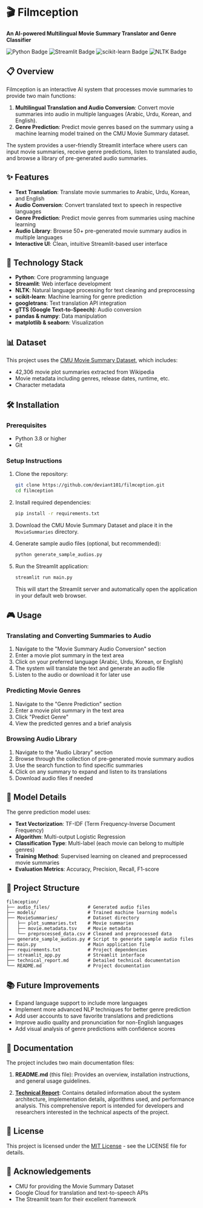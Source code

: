 # 🎬 Filmception

**An AI-powered Multilingual Movie Summary Translator and Genre Classifier**

![Python Badge](https://img.shields.io/badge/Python-3.8%2B-blue)
![Streamlit Badge](https://img.shields.io/badge/Streamlit-1.10.0%2B-FF4B4B)
![scikit-learn Badge](https://img.shields.io/badge/scikit--learn-1.0.0%2B-F7931E)
![NLTK Badge](https://img.shields.io/badge/NLTK-3.7%2B-green)

## 📋 Overview

Filmception is an interactive AI system that processes movie summaries to provide two main functions:

1. **Multilingual Translation and Audio Conversion**: Convert movie summaries into audio in multiple languages (Arabic, Urdu, Korean, and English).
2. **Genre Prediction**: Predict movie genres based on the summary using a machine learning model trained on the CMU Movie Summary dataset.

The system provides a user-friendly Streamlit interface where users can input movie summaries, receive genre predictions, listen to translated audio, and browse a library of pre-generated audio summaries.

## ✨ Features

- **Text Translation**: Translate movie summaries to Arabic, Urdu, Korean, and English
- **Audio Conversion**: Convert translated text to speech in respective languages
- **Genre Prediction**: Predict movie genres from summaries using machine learning
- **Audio Library**: Browse 50+ pre-generated movie summary audios in multiple languages
- **Interactive UI**: Clean, intuitive Streamlit-based user interface

## 🧰 Technology Stack

- **Python**: Core programming language
- **Streamlit**: Web interface development
- **NLTK**: Natural language processing for text cleaning and preprocessing
- **scikit-learn**: Machine learning for genre prediction
- **googletrans**: Text translation API integration
- **gTTS (Google Text-to-Speech)**: Audio conversion
- **pandas & numpy**: Data manipulation 
- **matplotlib & seaborn**: Visualization

## 📊 Dataset

This project uses the [CMU Movie Summary Dataset](https://www.kaggle.com/datasets/msafi04/movies-genre-dataset-cmu-movie-summary), which includes:

- 42,306 movie plot summaries extracted from Wikipedia
- Movie metadata including genres, release dates, runtime, etc.
- Character metadata

## 🛠️ Installation

### Prerequisites

- Python 3.8 or higher
- Git

### Setup Instructions

1. Clone the repository:
   ```bash
   git clone https://github.com/deviant101/filmception.git
   cd filmception
   ```

2. Install required dependencies:
   ```bash
   pip install -r requirements.txt
   ```

3. Download the CMU Movie Summary Dataset and place it in the `MovieSummaries` directory.

4. Generate sample audio files (optional, but recommended):
   ```bash
   python generate_sample_audios.py
   ```

5. Run the Streamlit application:
   ```bash
   streamlit run main.py
   ```
   This will start the Streamlit server and automatically open the application in your default web browser.

## 🎮 Usage

### Translating and Converting Summaries to Audio

1. Navigate to the "Movie Summary Audio Conversion" section
2. Enter a movie plot summary in the text area
3. Click on your preferred language (Arabic, Urdu, Korean, or English)
4. The system will translate the text and generate an audio file
5. Listen to the audio or download it for later use

### Predicting Movie Genres

1. Navigate to the "Genre Prediction" section
2. Enter a movie plot summary in the text area
3. Click "Predict Genre"
4. View the predicted genres and a brief analysis

### Browsing Audio Library

1. Navigate to the "Audio Library" section
2. Browse through the collection of pre-generated movie summary audios
3. Use the search function to find specific summaries
4. Click on any summary to expand and listen to its translations
5. Download audio files if needed

## 🧠 Model Details

The genre prediction model uses:

- **Text Vectorization**: TF-IDF (Term Frequency-Inverse Document Frequency)
- **Algorithm**: Multi-output Logistic Regression
- **Classification Type**: Multi-label (each movie can belong to multiple genres)
- **Training Method**: Supervised learning on cleaned and preprocessed movie summaries
- **Evaluation Metrics**: Accuracy, Precision, Recall, F1-score

## 📁 Project Structure

```
filmception/
├── audio_files/              # Generated audio files
├── models/                   # Trained machine learning models
├── MovieSummaries/           # Dataset directory
│   ├── plot_summaries.txt    # Movie summaries
│   ├── movie.metadata.tsv    # Movie metadata
│   └── preprocessed_data.csv # Cleaned and preprocessed data
├── generate_sample_audios.py # Script to generate sample audio files
├── main.py                   # Main application file
├── requirements.txt          # Project dependencies
├── streamlit_app.py          # Streamlit interface
├── technical_report.md       # Detailed technical documentation
└── README.md                 # Project documentation
```

## 📚 Future Improvements

- Expand language support to include more languages
- Implement more advanced NLP techniques for better genre prediction
- Add user accounts to save favorite translations and predictions
- Improve audio quality and pronunciation for non-English languages
- Add visual analysis of genre predictions with confidence scores

## 📖 Documentation

The project includes two main documentation files:

1. **README.md** (this file): Provides an overview, installation instructions, and general usage guidelines.

2. **[Technical Report](technical_report.md)**: Contains detailed information about the system architecture, implementation details, algorithms used, and performance analysis. This comprehensive report is intended for developers and researchers interested in the technical aspects of the project.

## 📄 License

This project is licensed under the [MIT License](LICENSE) - see the LICENSE file for details.

## 🙏 Acknowledgements

- CMU for providing the Movie Summary Dataset
- Google Cloud for translation and text-to-speech APIs
- The Streamlit team for their excellent framework